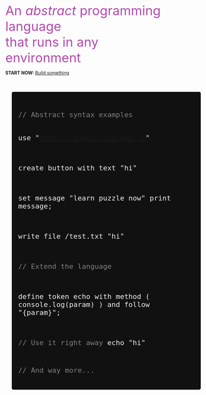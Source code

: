 <!-- _coverpage.md -->

<div style="height:200px"></div>
<span style="font-size: 40px;color:#b14aad">An <i>abstract</i> programming language<br> that runs in any <i class="fab fa-js"></i> environment
</span>

<br>

<b>START NOW:</b>
<a href="#chapters/GUIDES" class="btn-primary">Build something <span class="fa fa-arrow-right"></span></a>

<br>

<center style="width: 100%;">

<div style="background: #111111;width:550px;text-align:left;padding:20px;margin:20px;border-radius:5px; display: block;">
	<pre>
	<code class="lang-puzzle" style="font-size:22px !important;color:#EEEEEE">
<span style="color: grey">// Abstract syntax examples</span>

use "https://domain.com/web.js"

create button with text "hi"


set message "learn puzzle now"
print message;


write file /test.txt "hi"

<span style="color: grey">// Extend the language</span>

define token echo with
	method ( console.log(param) )
	and follow "{param}";

<span style="color: grey">// Use it right away</span>
echo "hi"

<span style="color: grey">// And way more...</span>
</code>
	</pre>
</div>
</center>
